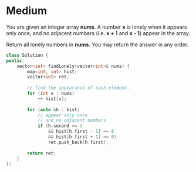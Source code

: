 # Medium

You are given an integer array **nums**. A number **x** is lonely when it appears only once, and no adjacent numbers (i.e. **x + 1** and **x - 1**) appear in the array.

Return all lonely numbers in **nums**. You may return the answer in any order.

```cpp
class Solution {
public:
    vector<int> findLonely(vector<int>& nums) {
        map<int, int> hist;
        vector<int> ret;
        
        // find the appearance of each element.
        for (int x : nums)
            ++ hist[x];
        
        for (auto &h : hist)
            // appear only once
            // and no adjacent numbers
            if (h.second == 1 
                && hist[h.first - 1] == 0 
                && hist[h.first + 1] == 0)
                ret.push_back(h.first);
        
        return ret;
    }
};
```

